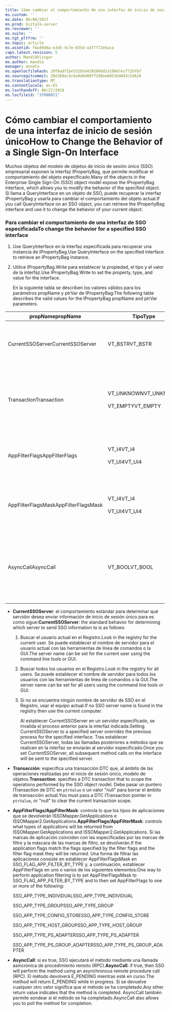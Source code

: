 ```yaml
---
title: Cómo cambiar el comportamiento de una interfaz de inicio de sesión único | Microsoft Docs
ms.custom: ''
ms.date: 06/08/2017
ms.prod: biztalk-server
ms.reviewer: ''
ms.suite: ''
ms.tgt_pltfrm: ''
ms.topic: article
ms.assetid: f4a4946a-e345-4c7e-835d-a3f7f72ebaca
caps.latest.revision: 5
author: MandiOhlinger
ms.author: mandia
manager: anneta
ms.openlocfilehash: 29f8adf1be531b5d439200dd2a10667ecf72bfbf
ms.sourcegitcommit: 266308ec5c6a9d8d80ff298ee6051b4843c5d626
ms.translationtype: MT
ms.contentlocale: es-ES
ms.lasthandoff: 06/27/2018
ms.locfileid: "37000821"
---
```

# <a name="how-to-change-the-behavior-of-a-single-sign-on-interface"></a><span data-ttu-id="8cf3f-102">Cómo cambiar el comportamiento de una interfaz de inicio de sesión único</span><span class="sxs-lookup"><span data-stu-id="8cf3f-102">How to Change the Behavior of a Single Sign-On Interface</span></span>
<span data-ttu-id="8cf3f-103">Muchos objetos del modelo de objetos de inicio de sesión único (SSO) empresarial exponen la interfaz IPropertyBag, que permite modificar el comportamiento del objeto especificado.</span><span class="sxs-lookup"><span data-stu-id="8cf3f-103">Many of the objects in the Enterprise Single Sign-On (SSO) object model expose the IPropertyBag interface, which allows you to modify the behavior of the specified object.</span></span> <span data-ttu-id="8cf3f-104">Si llama a QueryInterface en un objeto de SSO, puede recuperar la interfaz IPropertyBag y usarla para cambiar el comportamiento del objeto actual.</span><span class="sxs-lookup"><span data-stu-id="8cf3f-104">If you call QueryInterface on an SSO object, you can retrieve the IPropertyBag interface and use it to change the behavior of your current object.</span></span>  

### <a name="to-change-the-behavior-for-a-specified-sso-interface"></a><span data-ttu-id="8cf3f-105">Para cambiar el comportamiento de una interfaz de SSO especificada</span><span class="sxs-lookup"><span data-stu-id="8cf3f-105">To change the behavior for a specified SSO interface</span></span>  

1.  <span data-ttu-id="8cf3f-106">Use QueryInterface en la interfaz especificada para recuperar una instancia de IPropertyBag.</span><span class="sxs-lookup"><span data-stu-id="8cf3f-106">Use QueryInterface on the specified interface to retrieve an IPropertyBag instance.</span></span>  

2.  <span data-ttu-id="8cf3f-107">Utilice IPropertyBag.Write para establecer la propiedad, el tipo y el valor de la interfaz.</span><span class="sxs-lookup"><span data-stu-id="8cf3f-107">Use IPropertyBag.Write to set the property, type, and value for the interface.</span></span>  

     <span data-ttu-id="8cf3f-108">En la siguiente tabla se describen los valores válidos para los parámetros propName y ptrVar de IPropertyBag:</span><span class="sxs-lookup"><span data-stu-id="8cf3f-108">The following table describes the valid values for the IPropertyBag propName and ptrVar parameters.</span></span>  

|<span data-ttu-id="8cf3f-109">propName</span><span class="sxs-lookup"><span data-stu-id="8cf3f-109">propName</span></span>|<span data-ttu-id="8cf3f-110">Tipo</span><span class="sxs-lookup"><span data-stu-id="8cf3f-110">Type</span></span>|<span data-ttu-id="8cf3f-111">ptrValue</span><span class="sxs-lookup"><span data-stu-id="8cf3f-111">ptrValue</span></span>|<span data-ttu-id="8cf3f-112">Se puede usar en</span><span class="sxs-lookup"><span data-stu-id="8cf3f-112">Usable On</span></span>|  
|--------------|----------|--------------|---------------|  
|<span data-ttu-id="8cf3f-113">CurrentSSOServer</span><span class="sxs-lookup"><span data-stu-id="8cf3f-113">CurrentSSOServer</span></span>|<span data-ttu-id="8cf3f-114">VT_BSTR</span><span class="sxs-lookup"><span data-stu-id="8cf3f-114">VT_BSTR</span></span>|<span data-ttu-id="8cf3f-115">Nombre del servidor al que se envía la información.</span><span class="sxs-lookup"><span data-stu-id="8cf3f-115">Name of the server to send the information to</span></span>|<span data-ttu-id="8cf3f-116">All</span><span class="sxs-lookup"><span data-stu-id="8cf3f-116">All</span></span>|  
|<span data-ttu-id="8cf3f-117">Transaction</span><span class="sxs-lookup"><span data-stu-id="8cf3f-117">Transaction</span></span>|<span data-ttu-id="8cf3f-118">VT_UNKNOWN</span><span class="sxs-lookup"><span data-stu-id="8cf3f-118">VT_UNKNOWN</span></span><br /><br /> <span data-ttu-id="8cf3f-119">VT_EMPTY</span><span class="sxs-lookup"><span data-stu-id="8cf3f-119">VT_EMPTY</span></span>|<span data-ttu-id="8cf3f-120">Puntero ITransaction de DTC o valor NULL para borrar el ámbito.</span><span class="sxs-lookup"><span data-stu-id="8cf3f-120">A DTC ITransaction pointer, or NULL to clear the scope.</span></span>|<span data-ttu-id="8cf3f-121">ISSOConfigStore::SetConfigInfo</span><span class="sxs-lookup"><span data-stu-id="8cf3f-121">ISSOConfigStore::SetConfigInfo</span></span><br /><span data-ttu-id="8cf3f-122">ISSOConfigStore::GetConfigInfo</span><span class="sxs-lookup"><span data-stu-id="8cf3f-122">ISSOConfigStore::GetConfigInfo</span></span> <br /><span data-ttu-id="8cf3f-123">ISSOConfigStore::DeleteConfigInfo</span><span class="sxs-lookup"><span data-stu-id="8cf3f-123">ISSOConfigStore::DeleteConfigInfo</span></span><br /><br /> <span data-ttu-id="8cf3f-124">ISSOAdmin::CreateApplication</span><span class="sxs-lookup"><span data-stu-id="8cf3f-124">ISSOAdmin::CreateApplication</span></span><br /><span data-ttu-id="8cf3f-125">ISSOAdmin::DeleteApplication</span><span class="sxs-lookup"><span data-stu-id="8cf3f-125">ISSOAdmin::DeleteApplication</span></span> <br /><span data-ttu-id="8cf3f-126">ISSOAdmin::UpdateApplication</span><span class="sxs-lookup"><span data-stu-id="8cf3f-126">ISSOAdmin::UpdateApplication</span></span><br /><span data-ttu-id="8cf3f-127">ISSOAdmin::CreateFieldInfo</span><span class="sxs-lookup"><span data-stu-id="8cf3f-127">ISSOAdmin::CreateFieldInfo</span></span><br /><br /> <span data-ttu-id="8cf3f-128">ISSOMapper::GetFieldInfo</span><span class="sxs-lookup"><span data-stu-id="8cf3f-128">ISSOMapper::GetFieldInfo</span></span>|  
|<span data-ttu-id="8cf3f-129">AppFilterFlags</span><span class="sxs-lookup"><span data-stu-id="8cf3f-129">AppFilterFlags</span></span>|<span data-ttu-id="8cf3f-130">VT_I4</span><span class="sxs-lookup"><span data-stu-id="8cf3f-130">VT_I4</span></span><br /><br /> <span data-ttu-id="8cf3f-131">VT_UI4</span><span class="sxs-lookup"><span data-stu-id="8cf3f-131">VT_UI4</span></span>|<span data-ttu-id="8cf3f-132">Marcas para controlar la aplicación que se va a filtrar.</span><span class="sxs-lookup"><span data-stu-id="8cf3f-132">Flags to control what application to filter.</span></span>|<span data-ttu-id="8cf3f-133">ISSOMapper::GetApplications</span><span class="sxs-lookup"><span data-stu-id="8cf3f-133">ISSOMapper::GetApplications</span></span><br /><br /> <span data-ttu-id="8cf3f-134">ISSOMapper2::GetApplications2</span><span class="sxs-lookup"><span data-stu-id="8cf3f-134">ISSOMapper2::GetApplications2</span></span>|  
|<span data-ttu-id="8cf3f-135">AppFilterFlagsMask</span><span class="sxs-lookup"><span data-stu-id="8cf3f-135">AppFilterFlagsMask</span></span>|<span data-ttu-id="8cf3f-136">VT_I4</span><span class="sxs-lookup"><span data-stu-id="8cf3f-136">VT_I4</span></span><br /><br /> <span data-ttu-id="8cf3f-137">VT_UI4</span><span class="sxs-lookup"><span data-stu-id="8cf3f-137">VT_UI4</span></span>|<span data-ttu-id="8cf3f-138">Máscara de marca para controlar la aplicación que se va a filtrar.</span><span class="sxs-lookup"><span data-stu-id="8cf3f-138">Flag mask to control what application to filter.</span></span>|<span data-ttu-id="8cf3f-139">ISSOMapper::GetApplications</span><span class="sxs-lookup"><span data-stu-id="8cf3f-139">ISSOMapper::GetApplications</span></span><br /><br /> <span data-ttu-id="8cf3f-140">ISSOMapper2::GetApplications2</span><span class="sxs-lookup"><span data-stu-id="8cf3f-140">ISSOMapper2::GetApplications2</span></span>|  
|<span data-ttu-id="8cf3f-141">AsyncCall</span><span class="sxs-lookup"><span data-stu-id="8cf3f-141">AsyncCall</span></span>|<span data-ttu-id="8cf3f-142">VT_BOOL</span><span class="sxs-lookup"><span data-stu-id="8cf3f-142">VT_BOOL</span></span>|<span data-ttu-id="8cf3f-143">True para utilizar una llamada RPC asíncrona; false para usar una llamada RPC sincrónica.</span><span class="sxs-lookup"><span data-stu-id="8cf3f-143">True to call using an async RPC; false to use a synchronous RPC.</span></span>|<span data-ttu-id="8cf3f-144">ISSOConfigOM::GetServerStatus</span><span class="sxs-lookup"><span data-stu-id="8cf3f-144">ISSOConfigOM::GetServerStatus</span></span><br /><br /> <span data-ttu-id="8cf3f-145">ISSOAdmin::GetGlobalInfo</span><span class="sxs-lookup"><span data-stu-id="8cf3f-145">ISSOAdmin::GetGlobalInfo</span></span>|  

- <span data-ttu-id="8cf3f-146">**CurrentSSOServer**: el comportamiento estándar para determinar qué servidor desea enviar información de inicio de sesión único para es como sigue:</span><span class="sxs-lookup"><span data-stu-id="8cf3f-146">**CurrentSSOServer**: the standard behavior for determining which server to send SSO information to is as follows:</span></span>  

  1. <span data-ttu-id="8cf3f-147">Buscar el usuario actual en el Registro.</span><span class="sxs-lookup"><span data-stu-id="8cf3f-147">Look in the registry for the current user.</span></span> <span data-ttu-id="8cf3f-148">Se puede establecer el nombre de servidor para el usuario actual con las herramientas de línea de comandos o la GUI.</span><span class="sxs-lookup"><span data-stu-id="8cf3f-148">The server name can be set for the current user using the command line tools or GUI.</span></span>  

  2. <span data-ttu-id="8cf3f-149">Buscar todos los usuarios en el Registro.</span><span class="sxs-lookup"><span data-stu-id="8cf3f-149">Look in the registry for all users.</span></span> <span data-ttu-id="8cf3f-150">Se puede establecer el nombre de servidor para todos los usuarios con las herramientas de línea de comandos o la GUI.</span><span class="sxs-lookup"><span data-stu-id="8cf3f-150">The server name can be set for all users using the command line tools or GUI.</span></span>  

  3. <span data-ttu-id="8cf3f-151">Si no se encuentra ningún nombre de servidor de SSO en el Registro, usar el equipo actual.</span><span class="sxs-lookup"><span data-stu-id="8cf3f-151">If no SSO server name is found in the registry then use the current computer.</span></span>  

     <span data-ttu-id="8cf3f-152">Al establecer CurrentSSOServer en un servidor especificado, se invalida el proceso anterior para la interfaz indicada.</span><span class="sxs-lookup"><span data-stu-id="8cf3f-152">Setting CurrentSSOServer to a specified server overrides the previous process for the specified interface.</span></span> <span data-ttu-id="8cf3f-153">Tras establecer CurrentSSOServer, todas las llamadas posteriores a métodos que se realicen en la interfaz se enviarán al servidor especificado.</span><span class="sxs-lookup"><span data-stu-id="8cf3f-153">Once you set CurrentSSOServer, all subsequent method calls on the interface will be sent to the specified server.</span></span>  

- <span data-ttu-id="8cf3f-154">**Transacción**: especifica una transacción DTC que, al ámbito de las operaciones realizadas por el inicio de sesión único, modelo de objetos.</span><span class="sxs-lookup"><span data-stu-id="8cf3f-154">**Transaction**: specifies a DTC transaction that to scope the operations performed by the SSO object model.</span></span> <span data-ttu-id="8cf3f-155">Debe pasar un puntero ITransaction de DTC en `ptrValue` o un valor "null" para borrar el ámbito de transacción actual.</span><span class="sxs-lookup"><span data-stu-id="8cf3f-155">You must pass a DTC ITransaction pointer in `ptrValue`, or "null" to clear the current transaction scope.</span></span>  

- <span data-ttu-id="8cf3f-156">**AppFilterFlags/AppFilterMask**: controla lo que los tipos de aplicaciones que se devolverán ISSOMapper.GetApplications e ISSOMapper2.GetApplications.</span><span class="sxs-lookup"><span data-stu-id="8cf3f-156">**AppFilterFlags/AppFilterMask**: controls what types of applications will be returned from ISSOMapper.GetApplications and ISSOMapper2.GetApplications.</span></span> <span data-ttu-id="8cf3f-157">Si las marcas de aplicación coinciden con las especificadas por las marcas de filtro y la máscara de las marcas de filtro, se devolverán.</span><span class="sxs-lookup"><span data-stu-id="8cf3f-157">If the application flags match the flags specified by the filter flags and the filter flag mask they will be returned.</span></span> <span data-ttu-id="8cf3f-158">Una forma de filtrar las aplicaciones consiste en establecer AppFilterFlagsMask en SSO_FLAG_APP_FILTER_BY_TYPE y, a continuación, establecer AppFilterFlags en uno o varios de los siguientes elementos:</span><span class="sxs-lookup"><span data-stu-id="8cf3f-158">One way to perform application filtering is to set AppFilterFlagsMask to SSO_FLAG_APP_FILTER_BY_TYPE and to then set AppFilterFlags to one or more of the following:</span></span>  

   <span data-ttu-id="8cf3f-159">SSO_APP_TYPE_INDIVIDUAL</span><span class="sxs-lookup"><span data-stu-id="8cf3f-159">SSO_APP_TYPE_INDIVIDUAL</span></span>  

   <span data-ttu-id="8cf3f-160">SSO_APP_TYPE_GROUP</span><span class="sxs-lookup"><span data-stu-id="8cf3f-160">SSO_APP_TYPE_GROUP</span></span>  

   <span data-ttu-id="8cf3f-161">SSO_APP_TYPE_CONFIG_STORE</span><span class="sxs-lookup"><span data-stu-id="8cf3f-161">SSO_APP_TYPE_CONFIG_STORE</span></span>  

   <span data-ttu-id="8cf3f-162">SSO_APP_TYPE_HOST_GROUP</span><span class="sxs-lookup"><span data-stu-id="8cf3f-162">SSO_APP_TYPE_HOST_GROUP</span></span>  

   <span data-ttu-id="8cf3f-163">SSO_APP_TYPE_PS_ADAPTER</span><span class="sxs-lookup"><span data-stu-id="8cf3f-163">SSO_APP_TYPE_PS_ADAPTER</span></span>  

   <span data-ttu-id="8cf3f-164">SSO_APP_TYPE_PS_GROUP_ADAPTER</span><span class="sxs-lookup"><span data-stu-id="8cf3f-164">SSO_APP_TYPE_PS_GROUP_ADAPTER</span></span>  

- <span data-ttu-id="8cf3f-165">**AsyncCall**: si es true, SSO ejecutará el método mediante una llamada asincrónica de procedimiento remoto (RPC).</span><span class="sxs-lookup"><span data-stu-id="8cf3f-165">**AsyncCall**: if true, then SSO will perform the method using an asynchronous remote procedure call (RPC).</span></span> <span data-ttu-id="8cf3f-166">El método devolverá E_PENDING mientras esté en curso.</span><span class="sxs-lookup"><span data-stu-id="8cf3f-166">The method will return E_PENDING while in progress.</span></span> <span data-ttu-id="8cf3f-167">Si se devuelve cualquier otro valor significa que el método se ha completado.</span><span class="sxs-lookup"><span data-stu-id="8cf3f-167">Any other return value indicates that the method is completed.</span></span> <span data-ttu-id="8cf3f-168">AsyncCall también permite sondear si el método se ha completado.</span><span class="sxs-lookup"><span data-stu-id="8cf3f-168">AsyncCall also allows you to poll the method for completion.</span></span>
